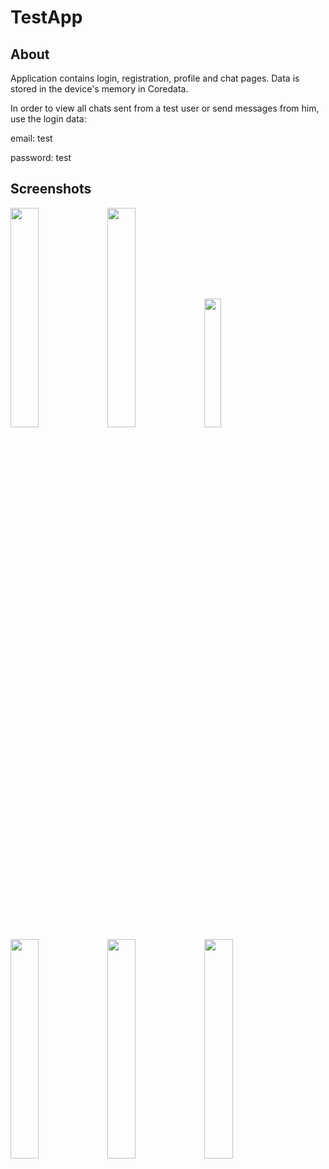 # TestApp

## About


Application contains login, registration, profile and chat pages.
Data is stored in the device's memory in Coredata.

In order to view all chats sent from a test user or send messages from him, use the login data: 

email: test

password: test 

## Screenshots

<div>
<img src="https://gitlab.com/dmitrytelpov/testApp/-/raw/master/TestAppScreenshots/Simulator%20Screen%20Shot%20-%20iPhone%2013%20-%202023-01-04%20at%2012.33.51.png" width=30%/>
<img src="https://gitlab.com/dmitrytelpov/testApp/-/raw/master/TestAppScreenshots/Simulator%20Screen%20Shot%20-%20iPhone%2013%20-%202023-01-04%20at%2012.34.26.png" width=30%/>
<img src="https://gitlab.com/dmitrytelpov/testApp/-/raw/master/TestAppScreenshots/Simulator%20Screen%20Shot%20-%20iPhone%2013%20-%202023-01-04%20at%2013.07.25.png" width=23%/>
</div>
<div>
<img src="https://gitlab.com/dmitrytelpov/testApp/-/raw/master/TestAppScreenshots/Simulator%20Screen%20Shot%20-%20iPhone%2013%20-%202023-01-04%20at%2012.51.15.png" width=30%/>
<img src="https://gitlab.com/dmitrytelpov/testApp/-/raw/master/TestAppScreenshots/Simulator%20Screen%20Shot%20-%20iPhone%2013%20-%202023-01-04%20at%2012.51.24.png" width=30%/>
<img src="https://gitlab.com/dmitrytelpov/testApp/-/raw/master/TestAppScreenshots/Simulator%20Screen%20Shot%20-%20iPhone%2013%20-%202023-01-04%20at%2012.57.09.png" width=30%/>

</div>
